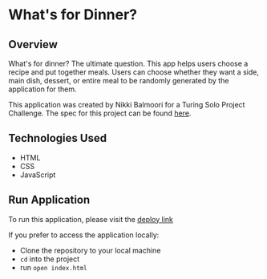 # What's for Dinner?

## Overview

What's for dinner? The ultimate question. This app helps users choose a recipe and put together meals. Users can choose whether they want a side, main dish, dessert, or entire meal to be randomly generated by the application for them.

This application was created by Nikki Balmoori for a Turing Solo Project Challenge. The spec for this project can be found [here](https://frontend.turing.io/projects/module-1/dinner.html).

## Technologies Used

- HTML
- CSS
- JavaScript

## Run Application

To run this application, please visit the [deploy link](https://nbalmoori.github.io/whats-for-dinner/)

If you prefer to access the application locally:
- Clone the repository to your local machine
- `cd` into the project
- run `open index.html`
